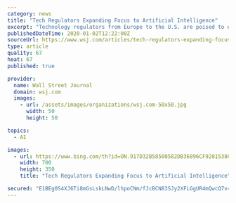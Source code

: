 ```yaml
---
category: news
title: "Tech Regulators Expanding Focus to Artificial Intelligence"
excerpt: "Technology regulators from Europe to the U.S. are poised to expand their focus on artificial intelligence, creating new mandates for corporations."
publishedDateTime: 2020-01-02T12:22:00Z
sourceUrl: https://www.wsj.com/articles/tech-regulators-expanding-focus-to-artificial-intelligence-11577961000
type: article
quality: 67
heat: 67
published: true

provider:
  name: Wall Street Journal
  domain: wsj.com
  images:
    - url: /assets/images/organizations/wsj.com-50x50.jpg
      width: 50
      height: 50

topics:
  - AI

images:
  - url: https://www.bing.com/th?id=ON.917D32B58500582DB36896CF9281538C
    width: 700
    height: 350
    title: "Tech Regulators Expanding Focus to Artificial Intelligence"

secured: "E1BEg0S4XJ6Ti8mGsLskLNwD/lhpoCNm/fJcBCN83SJy2XFLGgUR4mQwcQ7v4fnBUXfnAy8OacqBgdBrOP9WDv5FUAhTWX4nhbGEHl44KlGA23vRnKL7v09HsBwEWh7uMKR/vAlFKPf7c8V7MEQNDmA8wDnwbAZH5UgPkWxYbQh7N0YoAlJ9weaiaRv7hEvRhkQzL/Gf39qMl+Ez0DHIz9om7wtZdhT25ZvgnmcdI2cWYFXvmTbYd6DKm4xGtrXJNMi0qS0q4uFzMkSTmjNPIg==;1lk4YmZMhb2GMvxVob7GhA=="
---
```


